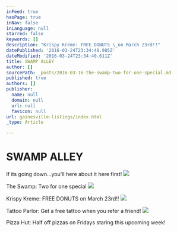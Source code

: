 ```yaml
---
inFeed: true
hasPage: true
inNav: false
inLanguage: null
starred: false
keywords: []
description: "Krispy Kreme: FREE DONUTS \_on March 23rd!!"
datePublished: '2016-03-24T23:34:40.985Z'
dateModified: '2016-03-24T23:34:40.611Z'
title: SWAMP ALLEY
author: []
sourcePath: _posts/2016-03-16-the-swamp-two-for-one-special.md
published: true
authors: []
publisher:
  name: null
  domain: null
  url: null
  favicon: null
url: gainesville-listings/index.html
_type: Article

---
```

# SWAMP ALLEY

If its going down...you'll here about it here first!
![](https://the-grid-user-content.s3-us-west-2.amazonaws.com/6c3cefb7-69b8-496e-ad17-5962f370f28e.jpg)

The Swamp: Two for one special
![](https://the-grid-user-content.s3-us-west-2.amazonaws.com/04012e44-1d2f-426f-8307-9b5d83746a34.jpg)

Krispy Kreme: FREE DONUTS  on March 23rd!!
![](https://the-grid-user-content.s3-us-west-2.amazonaws.com/da88e1d3-729b-4d39-a13f-cbdcfa0d04ec.jpg)

Tattoo Parlor: Get a free tattoo when you refer a friend!
![](https://the-grid-user-content.s3-us-west-2.amazonaws.com/16dd569b-ff70-4c0f-bd13-0cb49c89bc2d.jpg)

Pizza Hut: Half off pizzas on Fridays staring this upcoming week!